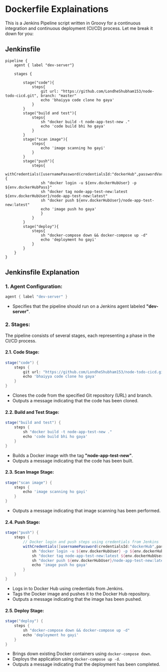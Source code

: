# Dockerfile Explainations

This is a Jenkins Pipeline script written in Groovy for a continuous integration and continuous deployment (CI/CD) process. Let me break it down for you:

## Jenkinsfile

```Jenkinsfile
pipeline {
    agent { label "dev-server"}

    stages {

        stage("code"){
            steps{
                git url: "https://github.com/LondheShubham153/node-todo-cicd.git", branch: "master"
                echo 'bhaiyya code clone ho gaya'
            }
        }
        stage("build and test"){
            steps{
                sh "docker build -t node-app-test-new ."
                echo 'code build bhi ho gaya'
            }
        }
        stage("scan image"){
            steps{
                echo 'image scanning ho gayi'
            }
        }
        stage("push"){
            steps{
                withCredentials([usernamePassword(credentialsId:"dockerHub",passwordVariable:"dockerHubPass",usernameVariable:"dockerHubUser")]){
                sh "docker login -u ${env.dockerHubUser} -p ${env.dockerHubPass}"
                sh "docker tag node-app-test-new:latest ${env.dockerHubUser}/node-app-test-new:latest"
                sh "docker push ${env.dockerHubUser}/node-app-test-new:latest"
                echo 'image push ho gaya'
                }
            }
        }
        stage("deploy"){
            steps{
                sh "docker-compose down && docker-compose up -d"
                echo 'deployment ho gayi'
            }
        }
    }
}
```

## Jenkinsfile Explanation

### 1. Agent Configuration:

```groovy
agent { label "dev-server" }
```

- Specifies that the pipeline should run on a Jenkins agent labeled **"dev-server"**.

### 2. Stages:

The pipeline consists of several stages, each representing a phase in the CI/CD process.

#### 2.1. Code Stage:

```groovy
stage("code") {
    steps {
        git url: "https://github.com/LondheShubham153/node-todo-cicd.git", branch: "master"
        echo 'bhaiyya code clone ho gaya'
    }
}
```

- Clones the code from the specified Git repository (URL) and branch.
- Outputs a message indicating that the code has been cloned.

#### 2.2. Build and Test Stage:

```groovy
stage("build and test") {
    steps {
        sh "docker build -t node-app-test-new ."
        echo 'code build bhi ho gaya'
    }
}
```

- Builds a Docker image with the tag **"node-app-test-new"**.
- Outputs a message indicating that the code has been built.

#### 2.3. Scan Image Stage:

```groovy
stage("scan image") {
    steps {
        echo 'image scanning ho gayi'
    }
}
```

- Outputs a message indicating that image scanning has been performed.

#### 2.4. Push Stage:

```groovy
stage("push") {
    steps {
        // Docker login and push steps using credentials from Jenkins
        withCredentials([usernamePassword(credentialsId:"dockerHub",passwordVariable:"dockerHubPass",usernameVariable:"dockerHubUser")]){
            sh "docker login -u ${env.dockerHubUser} -p ${env.dockerHubPass}"
            sh "docker tag node-app-test-new:latest ${env.dockerHubUser}/node-app-test-new:latest"
            sh "docker push ${env.dockerHubUser}/node-app-test-new:latest"
            echo 'image push ho gaya'
        }
    }
}
```

- Logs in to Docker Hub using credentials from Jenkins.
- Tags the Docker image and pushes it to the Docker Hub repository.
- Outputs a message indicating that the image has been pushed.

#### 2.5. Deploy Stage:

```groovy
stage("deploy") {
    steps {
        sh "docker-compose down && docker-compose up -d"
        echo 'deployment ho gayi'
    }
}
```

- Brings down existing Docker containers using `docker-compose down`.
- Deploys the application using `docker-compose up -d`.
- Outputs a message indicating that the deployment has been completed.

